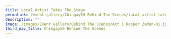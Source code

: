 ```yaml
---
title: Local Artist Takes The Stage
permalink: /event-gallery/Chingay50-Behind-The-Scenes/local-artist-takes-the-stage
description: ""
image: /images/Event Gallery/Behind The Scenes/Act 1 Rapper Zadon-01.jpg
third_nav_title: Chingay50 Behind The Scenes
---
```

